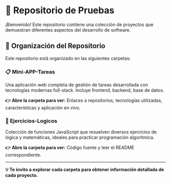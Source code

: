 # 🚀 Repositorio de Pruebas

¡Bienvenido! Este repositorio contiene una colección de proyectos que demuestran diferentes aspectos del desarrollo de software.

## 📂 Organización del Repositorio

Este repositorio está organizado en las siguientes carpetas:

### 📋 Mini-APP-Tareas
Una aplicación web completa de gestión de tareas desarrollada con tecnologías modernas full-stack. Incluye frontend, backend, base de datos.

**👉 Abre la carpeta para ver:** Enlaces a repositorios, tecnologías utilizadas, características y aplicación en vivo.

### 🧮 Ejercicios-Logicos
Colección de funciones JavaScript que resuelven diversos ejercicios de lógica y matemáticas, ideales para practicar programación algorítmica.

**👉 Abre la carpeta para ver:** Código fuente y leer el README correspondiente.

---

**💡 Te invito a explorar cada carpeta para obtener información detallada de cada proyecto.**
